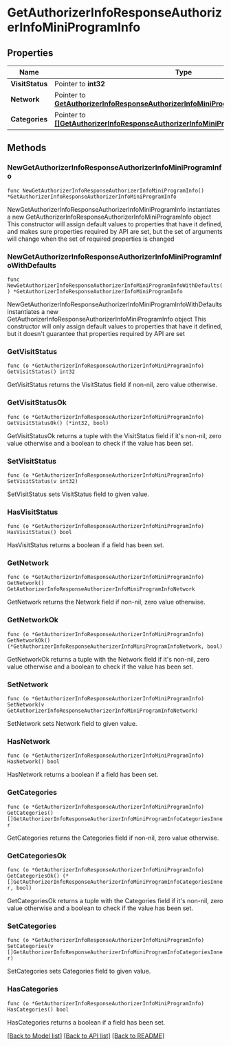 # GetAuthorizerInfoResponseAuthorizerInfoMiniProgramInfo

## Properties

Name | Type | Description | Notes
------------ | ------------- | ------------- | -------------
**VisitStatus** | Pointer to **int32** |  | [optional] 
**Network** | Pointer to [**GetAuthorizerInfoResponseAuthorizerInfoMiniProgramInfoNetwork**](GetAuthorizerInfoResponseAuthorizerInfoMiniProgramInfoNetwork.md) |  | [optional] 
**Categories** | Pointer to [**[]GetAuthorizerInfoResponseAuthorizerInfoMiniProgramInfoCategoriesInner**](GetAuthorizerInfoResponseAuthorizerInfoMiniProgramInfoCategoriesInner.md) |  | [optional] 

## Methods

### NewGetAuthorizerInfoResponseAuthorizerInfoMiniProgramInfo

`func NewGetAuthorizerInfoResponseAuthorizerInfoMiniProgramInfo() *GetAuthorizerInfoResponseAuthorizerInfoMiniProgramInfo`

NewGetAuthorizerInfoResponseAuthorizerInfoMiniProgramInfo instantiates a new GetAuthorizerInfoResponseAuthorizerInfoMiniProgramInfo object
This constructor will assign default values to properties that have it defined,
and makes sure properties required by API are set, but the set of arguments
will change when the set of required properties is changed

### NewGetAuthorizerInfoResponseAuthorizerInfoMiniProgramInfoWithDefaults

`func NewGetAuthorizerInfoResponseAuthorizerInfoMiniProgramInfoWithDefaults() *GetAuthorizerInfoResponseAuthorizerInfoMiniProgramInfo`

NewGetAuthorizerInfoResponseAuthorizerInfoMiniProgramInfoWithDefaults instantiates a new GetAuthorizerInfoResponseAuthorizerInfoMiniProgramInfo object
This constructor will only assign default values to properties that have it defined,
but it doesn't guarantee that properties required by API are set

### GetVisitStatus

`func (o *GetAuthorizerInfoResponseAuthorizerInfoMiniProgramInfo) GetVisitStatus() int32`

GetVisitStatus returns the VisitStatus field if non-nil, zero value otherwise.

### GetVisitStatusOk

`func (o *GetAuthorizerInfoResponseAuthorizerInfoMiniProgramInfo) GetVisitStatusOk() (*int32, bool)`

GetVisitStatusOk returns a tuple with the VisitStatus field if it's non-nil, zero value otherwise
and a boolean to check if the value has been set.

### SetVisitStatus

`func (o *GetAuthorizerInfoResponseAuthorizerInfoMiniProgramInfo) SetVisitStatus(v int32)`

SetVisitStatus sets VisitStatus field to given value.

### HasVisitStatus

`func (o *GetAuthorizerInfoResponseAuthorizerInfoMiniProgramInfo) HasVisitStatus() bool`

HasVisitStatus returns a boolean if a field has been set.

### GetNetwork

`func (o *GetAuthorizerInfoResponseAuthorizerInfoMiniProgramInfo) GetNetwork() GetAuthorizerInfoResponseAuthorizerInfoMiniProgramInfoNetwork`

GetNetwork returns the Network field if non-nil, zero value otherwise.

### GetNetworkOk

`func (o *GetAuthorizerInfoResponseAuthorizerInfoMiniProgramInfo) GetNetworkOk() (*GetAuthorizerInfoResponseAuthorizerInfoMiniProgramInfoNetwork, bool)`

GetNetworkOk returns a tuple with the Network field if it's non-nil, zero value otherwise
and a boolean to check if the value has been set.

### SetNetwork

`func (o *GetAuthorizerInfoResponseAuthorizerInfoMiniProgramInfo) SetNetwork(v GetAuthorizerInfoResponseAuthorizerInfoMiniProgramInfoNetwork)`

SetNetwork sets Network field to given value.

### HasNetwork

`func (o *GetAuthorizerInfoResponseAuthorizerInfoMiniProgramInfo) HasNetwork() bool`

HasNetwork returns a boolean if a field has been set.

### GetCategories

`func (o *GetAuthorizerInfoResponseAuthorizerInfoMiniProgramInfo) GetCategories() []GetAuthorizerInfoResponseAuthorizerInfoMiniProgramInfoCategoriesInner`

GetCategories returns the Categories field if non-nil, zero value otherwise.

### GetCategoriesOk

`func (o *GetAuthorizerInfoResponseAuthorizerInfoMiniProgramInfo) GetCategoriesOk() (*[]GetAuthorizerInfoResponseAuthorizerInfoMiniProgramInfoCategoriesInner, bool)`

GetCategoriesOk returns a tuple with the Categories field if it's non-nil, zero value otherwise
and a boolean to check if the value has been set.

### SetCategories

`func (o *GetAuthorizerInfoResponseAuthorizerInfoMiniProgramInfo) SetCategories(v []GetAuthorizerInfoResponseAuthorizerInfoMiniProgramInfoCategoriesInner)`

SetCategories sets Categories field to given value.

### HasCategories

`func (o *GetAuthorizerInfoResponseAuthorizerInfoMiniProgramInfo) HasCategories() bool`

HasCategories returns a boolean if a field has been set.


[[Back to Model list]](../README.md#documentation-for-models) [[Back to API list]](../README.md#documentation-for-api-endpoints) [[Back to README]](../README.md)


